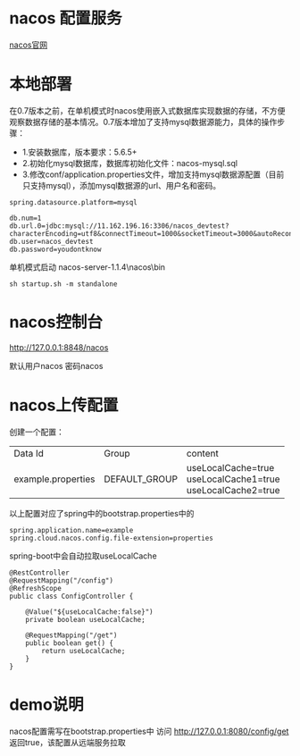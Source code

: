 
# nacos 配置服务

[nacos官网](https://nacos.io/)

# 本地部署

在0.7版本之前，在单机模式时nacos使用嵌入式数据库实现数据的存储，不方便观察数据存储的基本情况。0.7版本增加了支持mysql数据源能力，具体的操作步骤：

- 1.安装数据库，版本要求：5.6.5+
- 2.初始化mysql数据库，数据库初始化文件：nacos-mysql.sql
- 3.修改conf/application.properties文件，增加支持mysql数据源配置（目前只支持mysql），添加mysql数据源的url、用户名和密码。

```properties
spring.datasource.platform=mysql

db.num=1
db.url.0=jdbc:mysql://11.162.196.16:3306/nacos_devtest?characterEncoding=utf8&connectTimeout=1000&socketTimeout=3000&autoReconnect=true
db.user=nacos_devtest
db.password=youdontknow
```

单机模式启动
nacos-server-1.1.4\nacos\bin

`sh startup.sh -m standalone`

# nacos控制台

http://127.0.0.1:8848/nacos

默认用户nacos 密码nacos



# nacos上传配置

创建一个配置：

<table>
    <tr>
        <td>Data Id</td>
        <td>Group</td>
        <td>content</td>
    </tr>
    <tr>
        <td>example.properties</td>
        <td>DEFAULT_GROUP</td>
        <td>
            useLocalCache=true<br>
            useLocalCache1=true<br>
            useLocalCache2=true<br>
        </td>
    </tr>
</table>

以上配置对应了spring中的bootstrap.properties中的
```properties
spring.application.name=example
spring.cloud.nacos.config.file-extension=properties
```

spring-boot中会自动拉取useLocalCache
```properties
@RestController
@RequestMapping("/config")
@RefreshScope
public class ConfigController {

    @Value("${useLocalCache:false}")
    private boolean useLocalCache;

    @RequestMapping("/get")
    public boolean get() {
        return useLocalCache;
    }
}
```



# demo说明

nacos配置需写在bootstrap.properties中
访问 http://127.0.0.1:8080/config/get 返回true，该配置从远端服务拉取




